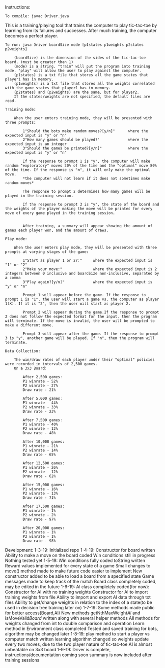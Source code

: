 Instructions:

	To compile: javac Driver.java
	
This is a training/playing tool that trains the computer to play tic-tac-toe by learning from its failures and successes. After much training, the computer becomes a perfect player.
	
	To run: java Driver boardSize mode [p1states p1weights p2states p2weights]
	
		(boardSize) is the dimension of the sides of the tic-tac-toe board. (must be greater than 1)
		(mode) is a string. "train" will put the program into training mode. "play" will allow the user to play against the computer.
		(p1states) is a txt file that stores all the game states that player1 has in memory.
		(p1weights) is a txt file that stores all the weights correlated with the game states that player1 has in memory.
		(p2states) and (p2weights) are the same, but for player2.
		If the states/weights are not specified, the default files are read.
		
	Training mode:
	
		When the user enters training mode, they will be presented with three prompts:
		
			1"Should the bots make random moves?[y/n]"		where the expected input is "y" or "n"
			2"How many games should be played?"				where the expected input is an integer
			3"Should the games be printed?[y/n]"			where the expected input is "y" or "n"
			
			If the response to prompt 1 is "y", the computer will make random "exploratory" moves 20% of the time and the "optimal" move 80% of the time. If the response is "n", it will only make the optimal move.
			*the computer will not learn if it does not sometimes make random moves*
			
			The response to prompt 2 determines how many games will be played in the training session.
			
			If the response to prompt 3 is "y", the state of the board and the weights of the player making the move will be printed for every move of every game played in the training session.
	
			
			After training, a summary will appear showing the amount of games each player won, and the amount of draws.
			
	Play mode:
	
		When the user enters play mode, they will be presented with three prompts at varying stages of the game:
		
			1"Start as player 1 or 2?:"		where the expected input is "1" or "2"
			2"Make your move:"				where the expected input is 2 integers between 0 inclusive and boardSize non-inclusive, separated by a comma
			3"Play again?[y/n]"				where the expected input is "y" or "n"
			
			Prompt 1 will appear before the game. If the response to prompt 1 is "1", the user will start a game vs. the computer as player 1(X). If it is "2", then the user will start as player 2.
			
			Prompt 2 will appear during the game.If the response to prompt 2 does not follow the expected format for the input, then the program will terminate. If the move is invalid, the user will be prompted to make a different move.
			
			Prompt 3 will appear after the game. If the response to prompt 3 is "y", another game will be played. If "n", then the program will terminate.
			
	Data Collection:
	
		The win/draw rates of each player under their "optimal" policies were recorded in intervals of 2,500 games.
		On a 3x3 Board:
			
			After 2,500 games:
			P1 winrate - 52%
			P2 winrate - 27%
			Draw rate - 21%
			
			After 5,000 games:
			P1 winrate - 44%
			P2 winrate - 33%
			Draw rate - 23%
			
			After 7,500 games:
			P1 winrate - 40%
			P2 winrate - 12%
			Draw rate - 48%
			
			After 10,000 games:
			P1 winrate - 21%
			P2 winrate - 14%
			Draw rate - 65%
			
			After 12,500 games:
			P1 winrate - 26%
			P2 winrate - 12%
			Draw rate - 62%
			
			After 15,000 games:
			P1 winrate - 16%
			P2 winrate - 13%
			Draw rate - 71%
			
			After 17,500 games:
			P1 winrate - 1%
			P2 winrate - 2%
			Draw rate - 97%
			
			After 20,000 games:
			P1 winrate - 1%
			P2 winrate - 1%
			Draw rate - 98%
			
			
			
Development:
1-3-19:
  Initialized repo
1-4-19:
  Constructor for board written
  Ability to make a move on the board coded
  Win conditions still in progress
  Nothing tested yet
1-5-19:
  Win conditions fully coded
  toString written
  Reward values implemented for every state of a game
  Small changes to move() method made to make future code easier to implement
  New constructor added to be able to load a board from a specified state
  Game messages made to keep track of the match
  Board class completely coded, may be edited in the future
1-6-19:
  AI class completely coded(for now):
    Constructor for AI with no training weights
    Constructor for AI to import training weights from file
    Ability to import and export AI data through txt files
    Ability to get/change weights in relation to the index of a state(to be used in decision tree training later on)
1-7-19:
  Some methods made public for better access(Board,AI)
  New methods getNthMaxWeight*AI* and isMoveValid*Board* written along with several helper methods
  All methods for weights changed from int to double comparison and operation
  Learn method in Environment class completed
  Tested and saved training for bots, algorithm may be changed later
1-8-19:
  play method to start a player vs computer match written
  learning algorithm changed so weights update every two moves, due to the two player nature of tic-tac-toe
  AI is almost unbeatable on 3x3 board
1-9-19:
  Driver is complete, instructions/documentation coming soon
  summary is now included after training sessions
  
